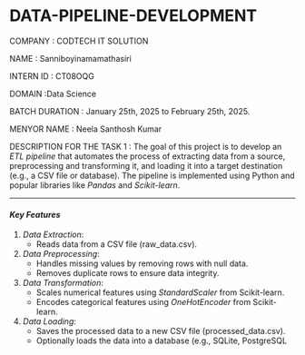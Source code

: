 # DATA-PIPELINE-DEVELOPMENT

COMPANY : CODTECH IT SOLUTION

NAME : Sanniboyinamamathasiri

INTERN ID : CT08OQG

DOMAIN :Data Science

BATCH DURATION :  January 25th, 2025 to February 25th, 2025.   

MENYOR NAME : Neela Santhosh Kumar

DESCRIPTION FOR THE TASK 1 : The goal of this project is to develop an *ETL pipeline* that automates the process of extracting data from a source, preprocessing and transforming it, and loading it into a target destination (e.g., a CSV file or database). The pipeline is implemented using Python and popular libraries like *Pandas* and *Scikit-learn*.

---

#### *Key Features*
1. *Data Extraction*:
   - Reads data from a CSV file (raw_data.csv).
2. *Data Preprocessing*:
   - Handles missing values by removing rows with null data.
   - Removes duplicate rows to ensure data integrity.
3. *Data Transformation*:
   - Scales numerical features using *StandardScaler* from Scikit-learn.
   - Encodes categorical features using *OneHotEncoder* from Scikit-learn.
4. *Data Loading*:
   - Saves the processed data to a new CSV file (processed_data.csv).
   - Optionally loads the data into a database (e.g., SQLite, PostgreSQL
